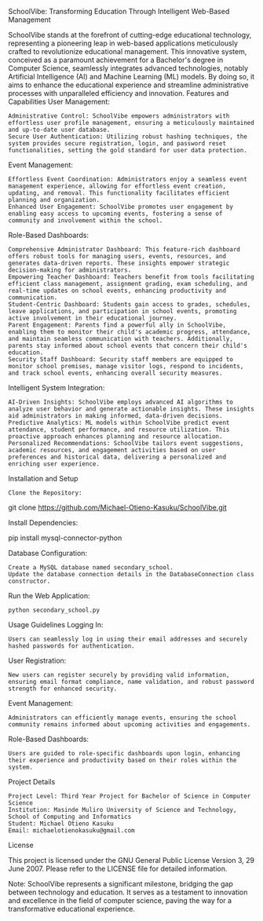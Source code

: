 SchoolVibe: Transforming Education Through Intelligent Web-Based Management

SchoolVibe stands at the forefront of cutting-edge educational technology, representing a pioneering leap in web-based applications meticulously crafted to revolutionize educational management. This innovative system, conceived as a paramount achievement for a Bachelor's degree in Computer Science, seamlessly integrates advanced technologies, notably Artificial Intelligence (AI) and Machine Learning (ML) models. By doing so, it aims to enhance the educational experience and streamline administrative processes with unparalleled efficiency and innovation.
Features and Capabilities
User Management:

    Administrative Control: SchoolVibe empowers administrators with effortless user profile management, ensuring a meticulously maintained and up-to-date user database.
    Secure User Authentication: Utilizing robust hashing techniques, the system provides secure registration, login, and password reset functionalities, setting the gold standard for user data protection.

Event Management:

    Effortless Event Coordination: Administrators enjoy a seamless event management experience, allowing for effortless event creation, updating, and removal. This functionality facilitates efficient planning and organization.
    Enhanced User Engagement: SchoolVibe promotes user engagement by enabling easy access to upcoming events, fostering a sense of community and involvement within the school.

Role-Based Dashboards:

    Comprehensive Administrator Dashboard: This feature-rich dashboard offers robust tools for managing users, events, resources, and generates data-driven reports. These insights empower strategic decision-making for administrators.
    Empowering Teacher Dashboard: Teachers benefit from tools facilitating efficient class management, assignment grading, exam scheduling, and real-time updates on school events, enhancing productivity and communication.
    Student-Centric Dashboard: Students gain access to grades, schedules, leave applications, and participation in school events, promoting active involvement in their educational journey.
    Parent Engagement: Parents find a powerful ally in SchoolVibe, enabling them to monitor their child's academic progress, attendance, and maintain seamless communication with teachers. Additionally, parents stay informed about school events that concern their child's education.
    Security Staff Dashboard: Security staff members are equipped to monitor school premises, manage visitor logs, respond to incidents, and track school events, enhancing overall security measures.

Intelligent System Integration:

    AI-Driven Insights: SchoolVibe employs advanced AI algorithms to analyze user behavior and generate actionable insights. These insights aid administrators in making informed, data-driven decisions.
    Predictive Analytics: ML models within SchoolVibe predict event attendance, student performance, and resource utilization. This proactive approach enhances planning and resource allocation.
    Personalized Recommendations: SchoolVibe tailors event suggestions, academic resources, and engagement activities based on user preferences and historical data, delivering a personalized and enriching user experience.

Installation and Setup

    Clone the Repository:


git clone https://github.com/Michael-Otieno-Kasuku/SchoolVibe.git

Install Dependencies:


pip install mysql-connector-python

Database Configuration:

    Create a MySQL database named secondary_school.
    Update the database connection details in the DatabaseConnection class constructor.

Run the Web Application:


    python secondary_school.py

Usage Guidelines
Logging In:

    Users can seamlessly log in using their email addresses and securely hashed passwords for authentication.

User Registration:

    New users can register securely by providing valid information, ensuring email format compliance, name validation, and robust password strength for enhanced security.

Event Management:

    Administrators can efficiently manage events, ensuring the school community remains informed about upcoming activities and engagements.

Role-Based Dashboards:

    Users are guided to role-specific dashboards upon login, enhancing their experience and productivity based on their roles within the system.

Project Details

    Project Level: Third Year Project for Bachelor of Science in Computer Science
    Institution: Masinde Muliro University of Science and Technology, School of Computing and Informatics
    Student: Michael Otieno Kasuku
    Email: michaelotienokasuku@gmail.com

License

This project is licensed under the GNU General Public License Version 3, 29 June 2007. Please refer to the LICENSE file for detailed information.

Note: SchoolVibe represents a significant milestone, bridging the gap between technology and education. It serves as a testament to innovation and excellence in the field of computer science, paving the way for a transformative educational experience.